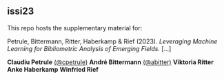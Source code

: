 ## issi23

This repo hosts the supplementary material for:

Petrule, Bittermann, Ritter, Haberkamp & Rief (2023). *Leveraging Machine Learning for Bibliometric Analysis of Emerging Fields.* [...]

**Claudiu Petrule** [(@cpetrule)](https://github.com/cpetrule)
**André Bittermann** [(@abitter)](https://github.com/abitter)
**Viktoria Ritter**
**Anke Haberkamp**
**Winfried Rief**
